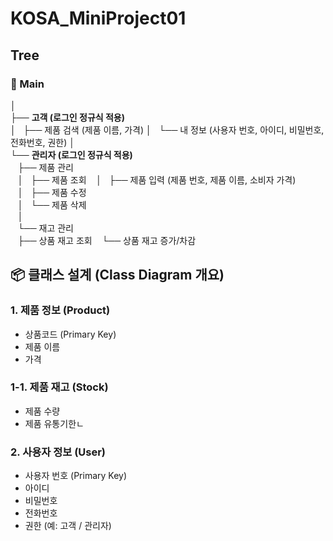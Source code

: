 # KOSA_MiniProject01

## Tree

### 🔵 Main
│  
├── **고객 (로그인 정규식 적용)**  
│   ├── 제품 검색 (제품 이름, 가격)
│   └── 내 정보 (사용자 번호, 아이디, 비밀번호, 전화번호, 권한)
│  
└── **관리자 (로그인 정규식 적용)**  
    ├── 제품 관리  
    │   ├── 제품 조회
    │   ├── 제품 입력 (제품 번호, 제품 이름, 소비자 가격)  
    │   ├── 제품 수정  
    │   └── 제품 삭제  
    │  
    └── 재고 관리  
        ├── 상품 재고 조회
        └── 상품 재고 증가/차감    

## 📦 클래스 설계 (Class Diagram 개요)

### 1. 제품 정보 (Product)
- 상품코드 (Primary Key)
- 제품 이름
- 가격
### 1-1. 제품 재고 (Stock)
- 제품 수량
- 제품 유통기한ㄴ

### 2. 사용자 정보 (User)
- 사용자 번호 (Primary Key)
- 아이디 
- 비밀번호
- 전화번호
- 권한 (예: 고객 / 관리자)


